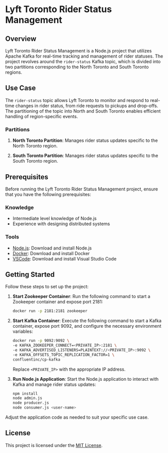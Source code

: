 # Lyft Toronto Rider Status Management

## Overview

Lyft Toronto Rider Status Management is a Node.js project that utilizes Apache Kafka for real-time tracking and management of rider statuses. The project revolves around the `rider-status` Kafka topic, which is divided into two partitions corresponding to the North Toronto and South Toronto regions.

## Use Case

The `rider-status` topic allows Lyft Toronto to monitor and respond to real-time changes in rider status, from ride requests to pickups and drop-offs. The partitioning of the topic into North and South Toronto enables efficient handling of region-specific events.

### Partitions

1. **North Toronto Partition**: Manages rider status updates specific to the North Toronto region.

2. **South Toronto Partition**: Manages rider status updates specific to the South Toronto region.

## Prerequisites

Before running the Lyft Toronto Rider Status Management project, ensure that you have the following prerequisites:

### Knowledge

- Intermediate level knowledge of Node.js
- Experience with designing distributed systems

### Tools

- [Node.js](https://nodejs.org/): Download and install Node.js
- [Docker](https://www.docker.com/): Download and install Docker
- [VSCode](https://code.visualstudio.com/): Download and install Visual Studio Code

## Getting Started

Follow these steps to set up the project:

1. **Start Zookeeper Container**: Run the following command to start a Zookeeper container and expose port 2181:

    ```bash
    docker run -p 2181:2181 zookeeper
    ```

2. **Start Kafka Container**: Execute the following command to start a Kafka container, expose port 9092, and configure the necessary environment variables:

    ```bash
    docker run -p 9092:9092 \
    -e KAFKA_ZOOKEEPER_CONNECT=<PRIVATE_IP>:2181 \
    -e KAFKA_ADVERTISED_LISTENERS=PLAINTEXT://<PRIVATE_IP>:9092 \
    -e KAFKA_OFFSETS_TOPIC_REPLICATION_FACTOR=1 \
    confluentinc/cp-kafka
    ```

    Replace `<PRIVATE_IP>` with the appropriate IP address.

3. **Run Node.js Application**: Start the Node.js application to interact with Kafka and manage rider status updates:

    ```bash
    npm install
    node admin.js
    node producer.js
    node consumer.js <user-name>
    ```

Adjust the application code as needed to suit your specific use case.

## License

This project is licensed under the [MIT License](LICENSE).

